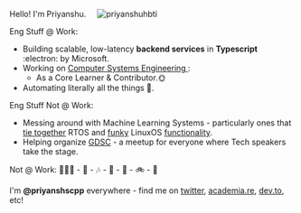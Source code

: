 

Hello! I'm Priyanshu. &nbsp; &nbsp; <img src="https://komarev.com/ghpvc/?username=priyanshuhbti&label=Profile%20views&color=0e75b6&style=flat" alt="priyanshuhbti" /> 

Eng Stuff @ Work:

* Building scalable, low-latency **backend services** in **Typescript** :electron: by Microsoft.
* Working on [Computer Systems Engineering ](https://ocw.mit.edu/courses/6-033-computer-system-engineering-spring-2018/):
  * As a Core Learner & Contributor.🌞
* Automating literally all the things 🤖.

Eng Stuff Not @ Work:

* Messing around with Machine Learning Systems - particularly ones that [tie together](https://dsg.csail.mit.edu/6.887/) RTOS and [funky](https://coursebrowser.dce.harvard.edu/course/unix-linux-systems-programming/) LinuxOS [functionality]().
* Helping organize [GDSC](https://gdg.hbtu.in/team) - a meetup for everyone where Tech speakers take the stage.

Not @ Work: 🏃🏻‍♀️ - :book: - 🎶 - 🏁 - 🌁 - 🚲 - 🌿

I'm  **@priyanshscpp** everywhere - find me on [twitter](https://twitter.com/priyanshscpp), [academia.re](http://academia.re), [dev.to](https://dev.to/priayanshscpp), etc!
